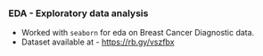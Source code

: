 ### EDA - Exploratory data analysis
- Worked with `seaborn` for eda on  Breast Cancer Diagnostic data. 
- Dataset available at - https://rb.gy/vszfbx

